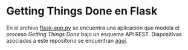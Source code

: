 # Getting Things Done en Flask

En el archivo [flask-app.py](`flask-app.py`) se encuentra una aplicación que modela el proceso *Getting Things Done* bajo un esquema API REST.
Diapositivas asociadas a este repositorio se encuentran [aquí](https://docs.google.com/presentation/d/13in0zrKxB3gU6OPA0-G6l0C9trTVvGhtrMD5yUUMPgs/edit?usp=sharing).
